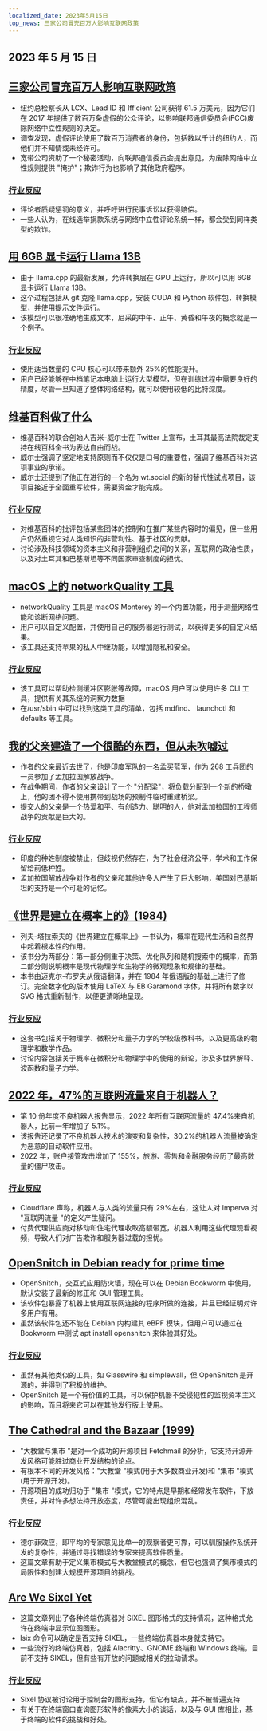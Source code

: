 ```yaml
---
localized_date: 2023年5月15日
top_news: 三家公司冒充百万人影响互联网政策
---
```


## 2023 年 5 月 15 日

## [三家公司冒充百万人影响互联网政策](https://ag.ny.gov/press-release/2023/attorney-general-james-secures-615000-companies-supplied-fake-comments-influence)

- 纽约总检察长从 LCX、Lead ID 和 Ifficient 公司获得 61.5 万美元，因为它们在 2017 年提供了数百万条虚假的公众评论，以影响联邦通信委员会(FCC)废除网络中立性规则的决定。
- 调查发现，虚假评论使用了数百万消费者的身份，包括数以千计的纽约人，而他们并不知情或未经许可。
- 宽带公司资助了一个秘密活动，向联邦通信委员会提出意见，为废除网络中立性规则提供 "掩护"；欺诈行为也影响了其他政府程序。

### [行业反应](http://news.ycombinator.com/item?id=35934504)

- 评论者质疑惩罚的意义，并呼吁进行民事诉讼以获得赔偿。
- 一些人认为，在线选举捐款系统与网络中立性评论系统一样，都会受到同样类型的欺诈。

## [用 6GB 显卡运行 Llama 13B](https://gist.github.com/rain-1/8cc12b4b334052a21af8029aa9c4fafc)

- 由于 llama.cpp 的最新发展，允许转换层在 GPU 上运行，所以可以用 6GB 显卡运行 Llama 13B。
- 这个过程包括从 git 克隆 llama.cpp，安装 CUDA 和 Python 软件包，转换模型，并使用提示文件运行。
- 该模型可以很准确地生成文本，尼采的中午、正午、黄昏和午夜的概念就是一个例子。

### [行业反应](http://news.ycombinator.com/item?id=35937505)

- 使用适当数量的 CPU 核心可以带来额外 25%的性能提升。
- 用户已经能够在中档笔记本电脑上运行大型模型，但在训练过程中需要良好的精度，尽管一旦知道了整体网络结构，就可以使用较低的比特深度。

## [维基百科做了什么](https://twitter.com/jimmy_wales/status/1657494022741426180)

- 维基百科的联合创始人吉米-威尔士在 Twitter 上宣布，土耳其最高法院裁定支持在线百科全书为表达自由而战。
- 威尔士强调了坚定地支持原则而不仅仅是口号的重要性，强调了维基百科对这项事业的承诺。
- 威尔士还提到了他正在进行的一个名为 wt.social 的新的替代性试点项目，该项目接近于全面重写软件，需要资金才能完成。

### [行业反应](http://news.ycombinator.com/item?id=35935714)

- 对维基百科的批评包括某些团体的控制和在推广某些内容时的偏见，但一些用户仍然重视它对人类知识的非营利性、基于社区的贡献。
- 讨论涉及科技领域的资本主义和非营利组织之间的关系，互联网的政治性质，以及对土耳其和巴基斯坦等不同国家审查制度的担忧。

## [macOS 上的 networkQuality 工具](https://cyberhost.uk/the-hidden-macos-speedtest-tool-networkquality/)

- networkQuality 工具是 macOS Monterey 的一个内置功能，用于测量网络性能和诊断网络问题。
- 用户可以自定义配置，并使用自己的服务器运行测试，以获得更多的自定义结果。
- 该工具还支持苹果的私人中继功能，以增加隐私和安全。

### [行业反应](http://news.ycombinator.com/item?id=35936999)

- 该工具可以帮助检测缓冲区膨胀等故障，macOS 用户可以使用许多 CLI 工具，提供有关其系统的洞察力数据
- 在/usr/sbin 中可以找到这类工具的清单，包括 mdfind、 launchctl 和 defaults 等工具。

## [我的父亲建造了一个很酷的东西，但从未吹嘘过](https://robotsinplainenglish.com/e/2023-04-23-aaba-obit.html)

- 作者的父亲最近去世了，他是印度军队的一名孟买蓝军，作为 268 工兵团的一员参加了孟加拉国解放战争。
- 在战争期间，作者的父亲设计了一个 "分配梁"，将负载分配到一个新的桥墩上，他的团不得不使用携带到战场的预制件临时重建桥梁。
- 提交人的父亲是一个热爱和平、有创造力、聪明的人，他对孟加拉国的工程师战争的贡献是巨大的。

### [行业反应](http://news.ycombinator.com/item?id=35934903)

- 印度的种姓制度被禁止，但歧视仍然存在，为了社会经济公平，学术和工作保留给前低种姓。
- 孟加拉国解放战争对作者的父亲和其他许多人产生了巨大影响，美国对巴基斯坦的支持是一个可耻的记忆。

## [《世界是建立在概率上的》(1984)](https://archive.org/details/lev-tarasov-the-world-is-built-on-probability-mir-2023)

- 列夫-塔拉索夫的《世界建立在概率上》一书认为，概率在现代生活和自然界中起着根本性的作用。
- 该书分为两部分：第一部分侧重于决策、优化队列和随机搜索中的概率，而第二部分则说明概率是现代物理学和生物学的微观现象和规律的基础。
- 本书由迈克尔-布罗夫从俄语翻译，并在 1984 年俄语版的基础上进行了修订。完全数字化的版本使用 LaTeX 与 EB Garamond 字体，并将所有数字以 SVG 格式重新制作，以便更清晰地呈现。

### [行业反应](http://news.ycombinator.com/item?id=35937375)

- 这套书包括关于物理学、微积分和量子力学的学校级教科书，以及更高级的物理学和数学作品。
- 讨论内容包括关于概率在微积分和物理学中的使用的辩论，涉及多世界解释、波函数和量子力学。

## [2022 年，47%的互联网流量来自于机器人？](https://www.securitymagazine.com/articles/99339-47-of-all-internet-traffic-came-from-bots-in-2022)

- 第 10 份年度不良机器人报告显示，2022 年所有互联网流量的 47.4%来自机器人，比前一年增加了 5.1%。
- 该报告还记录了不良机器人技术的演变和复杂性，30.2%的机器人流量被确定为恶意的自动软件应用。
- 2022 年，账户接管攻击增加了 155%，旅游、零售和金融服务经历了最高数量的僵尸攻击。

### [行业反应](http://news.ycombinator.com/item?id=35938433)

- Cloudflare 声称，机器人与人类的流量只有 29%左右，这让人对 Imperva 对 "互联网流量 "的定义产生疑问。
- 付费代理供应商对移动和住宅代理收取高额带宽，机器人利用这些代理观看视频，导致人们对广告欺诈和服务器过载的担忧。

## [OpenSnitch in Debian ready for prime time](https://people.skolelinux.org/pere/blog/OpenSnitch_in_Debian_ready_for_prime_time.html)

- OpenSnitch，交互式应用防火墙，现在可以在 Debian Bookworm 中使用，默认安装了最新的修正和 GUI 管理工具。
- 该软件包暴露了机器上使用互联网连接的程序所做的连接，并且已经证明对许多用户有用。
- 虽然该软件包还不能在 Debian 内构建其 eBPF 模块，但用户可以通过在 Bookworm 中测试 apt install opensnitch 来体验其好处。

### [行业反应](http://news.ycombinator.com/item?id=35936044)

- 虽然有其他类似的工具，如 Glasswire 和 simplewall，但 OpenSnitch 是开源的，并得到了积极的维护。
- OpenSnitch 是一个有价值的工具，可以保护机器不受侵犯性的监视资本主义的影响，而且将来它可以在其他发行版上使用。

## [The Cathedral and the Bazaar (1999)](http://www.catb.org/~esr/writings/cathedral-bazaar/cathedral-bazaar/)

- "大教堂与集市 "是对一个成功的开源项目 Fetchmail 的分析，它支持开源开发风格可能胜过商业开发结构的论点。
- 有根本不同的开发风格："大教堂 "模式(用于大多数商业开发)和 "集市 "模式(用于开源开发)。
- 开源项目的成功归功于 "集市 "模式，它的特点是早期和经常发布软件，下放责任，并对许多想法持开放态度，尽管可能出现组织混乱。

### [行业反应](http://news.ycombinator.com/item?id=35939383)

- 德尔菲效应，即平均的专家意见比单一的观察者更可靠，可以驯服操作系统开发的复杂性，并通过寻找错误的专家来提高软件质量。
- 这篇文章有助于定义集市模式与大教堂模式的概念，但它也强调了集市模式的局限性和创建大规模开源项目的挑战。

## [Are We Sixel Yet](https://www.arewesixelyet.com/)

- 这篇文章列出了各种终端仿真器对 SIXEL 图形格式的支持情况，这种格式允许在终端中显示位图图形。
- lsix 命令可以确定是否支持 SIXEL，一些终端仿真器本身就支持它。
- 一些流行的终端仿真器，包括 Alacritty、GNOME 终端和 Windows 终端，目前不支持 SIXEL，但有些有开放的问题或相关的拉动请求。

### [行业反应](http://news.ycombinator.com/item?id=35936331)

- Sixel 协议被讨论用于控制台的图形支持，但它有缺点，并不被普遍支持
- 有关于在终端窗口查询图形软件的像素大小的谈话，以及与 GUI 库相比，基于终端的软件的挑战和好处。
